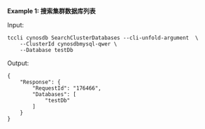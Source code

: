 **Example 1: 搜索集群数据库列表**



Input: 

```
tccli cynosdb SearchClusterDatabases --cli-unfold-argument  \
    --ClusterId cynosdbmysql-qwer \
    --Database testDb
```

Output: 
```
{
    "Response": {
        "RequestId": "176466",
        "Databases": [
            "testDb"
        ]
    }
}
```

